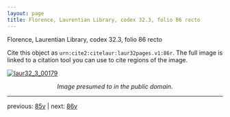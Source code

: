 ```yaml
---
layout: page
title: Florence, Laurentian Library, codex 32.3, folio 86 recto
---
```


Florence, Laurentian Library, codex 32.3, folio 86 recto

Cite this object as `urn:cite2:citelaur:laur32pages.v1:86r`.  The full image is linked to a citation tool you can use to cite regions of the image.

[![laur32_3_00179](http://www.homermultitext.org/iipsrv?IIIF=/project/homer/pyramidal/deepzoom/citelaur/laur32imgs/v1/laur32_3_00179.tif/full/800,/0/default.jpg)](http://www.homermultitext.org/ict2/?urn=urn:cite2:citelaur:laur32imgs.v1:laur32_3_00179) 

<p style="text-align: center; font-style: italic;">Image presumed to in the public domain.</p>

---

previous: [85v](../85v/) | next: [86v](../86v/)